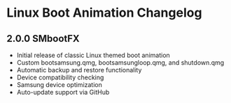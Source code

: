 # Linux Boot Animation Changelog

## 2.0.0 SMbootFX
- Initial release of classic Linux themed boot animation
- Custom bootsamsung.qmg, bootsamsungloop.qmg, and shutdown.qmg
- Automatic backup and restore functionality
- Device compatibility checking
- Samsung device optimization
- Auto-update support via GitHub
